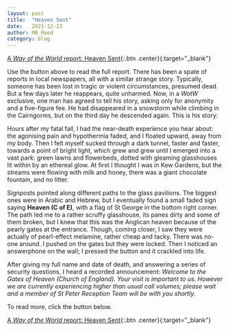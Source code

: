 ```yaml
---
layout: post
title:  "Heaven Sent"
date:   2021-12-23
author: MB Reed
category: blog
---
```


[A *Way of the World* report: Heaven Sent](/assets/files/HeavenSent.pdf){:.btn .center}{:target="_blank"}

Use the button above to read the full report.
There has been a spate of reports in local newspapers, all with a similar strange story. Typically, someone has been lost in tragic or violent circumstances, presumed dead. But a few days later he reappears, quite unharmed. Now, in a *WotW* exclusive, one man has agreed to tell his story, asking only for anonymity and a five-figure fee. He had disappeared in a snowstorm while climbing in the Cairngorms, but on the third day he descended again. This is his story:

Hours after my fatal fall, I had the near-death experience you hear about: the agonising pain and hypothermia faded, and I floated upward, away from my body. Then I felt myself sucked through a dark tunnel, faster and faster, towards a point of bright light, which grew and grew until I emerged into a vast park: green lawns and flowerbeds, dotted with gleaming glasshouses lit within by an ethereal glow. At first I thought I was in Kew Gardens, but the streams were flowing with milk and honey, there was a giant chocolate fountain, and no litter. 

Signposts pointed along different paths to the glass pavilions. The biggest ones were in Arabic and Hebrew, but I eventually found a small faded sign saying **Heaven (C of E)**, with a flag of St George in the bottom right corner. The path led me to a rather scruffy glasshouse, its panes dirty and some of them broken, but I knew that this was the Anglican heaven because of the pearly gates at the entrance. Though, coming closer, I saw they were actually of pearl-effect melamine, rather cheap and tacky. There was no-one around. I pushed on the gates but they were locked. Then I noticed an answerphone on the wall; I pressed the button and it crackled into life.

After giving my full name and date of death, and answering a series of security questions, I heard a recorded announcement: 
*Welcome to the Gates of Heaven (Church of England). Your visit is important to us. However we are currently experiencing higher than usual call volumes; please wait and a member of St Peter Reception Team will be with you shortly.* 

To read more, click the button below.

[A *Way of the World* report: Heaven Sent](/assets/files/HeavenSent.pdf){:.btn .center}{:target="_blank"}

